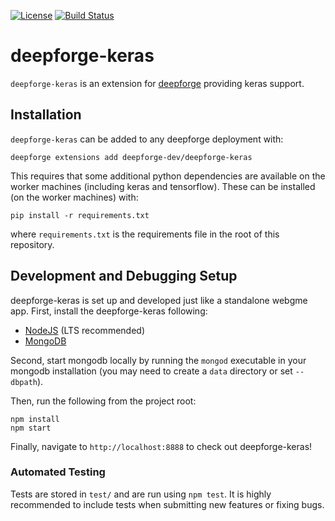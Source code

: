 [![License](https://img.shields.io/badge/license-Apache%202.0-blue.svg)](./LICENSE)
[![Build Status](https://travis-ci.org/deepforge-dev/deepforge-keras.svg?branch=master)](https://travis-ci.org/deepforge-dev/deepforge-keras)

# deepforge-keras
`deepforge-keras` is an extension for [deepforge](https://deepforge.org) providing keras support.

## Installation
`deepforge-keras` can be added to any deepforge deployment with:
```
deepforge extensions add deepforge-dev/deepforge-keras
```

This requires that some additional python dependencies are available on the worker machines (including keras and tensorflow). These can be installed (on the worker machines) with:
```
pip install -r requirements.txt
```

where `requirements.txt` is the requirements file in the root of this repository.

## Development and Debugging Setup
deepforge-keras is set up and developed just like a standalone webgme app. First, install the deepforge-keras following:
- [NodeJS](https://nodejs.org/en/) (LTS recommended)
- [MongoDB](https://www.mongodb.com/)

Second, start mongodb locally by running the `mongod` executable in your mongodb installation (you may need to create a `data` directory or set `--dbpath`).

Then, run the following from the project root:

```
npm install
npm start
```

Finally, navigate to `http://localhost:8888` to check out deepforge-keras!

### Automated Testing
Tests are stored in `test/` and are run using `npm test`. It is highly recommended to include tests when submitting new features or fixing bugs.

